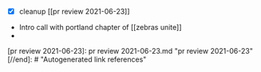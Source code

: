 - [x] cleanup [[pr review 2021-06-23]]
- Intro call with portland chapter of [[zebras unite]]
- 

[//begin]: # "Autogenerated link references for markdown compatibility"
[pr review 2021-06-23]: pr review 2021-06-23.md "pr review 2021-06-23"
[//end]: # "Autogenerated link references"

